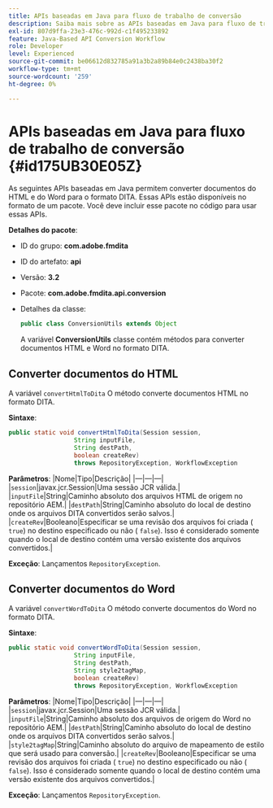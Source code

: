 ```yaml
---
title: APIs baseadas em Java para fluxo de trabalho de conversão
description: Saiba mais sobre as APIs baseadas em Java para fluxo de trabalho de conversão
exl-id: 807d9ffa-23e3-476c-992d-c1f495233892
feature: Java-Based API Conversion Workflow
role: Developer
level: Experienced
source-git-commit: be06612d832785a91a3b2a89b84e0c2438ba30f2
workflow-type: tm+mt
source-wordcount: '259'
ht-degree: 0%

---
```


# APIs baseadas em Java para fluxo de trabalho de conversão {#id175UB30E05Z}

As seguintes APIs baseadas em Java permitem converter documentos do HTML e do Word para o formato DITA. Essas APIs estão disponíveis no formato de um pacote. Você deve incluir esse pacote no código para usar essas APIs.

**Detalhes do pacote**:

- ID do grupo: **com.adobe.fmdita**

- ID do artefato: **api**

- Versão: **3.2**

- Pacote: **com.adobe.fmdita.api.conversion**

- Detalhes da classe:

  ```JAVA
  public class ConversionUtils extends Object
  ```

  A variável **ConversionUtils** classe contém métodos para converter documentos HTML e Word no formato DITA.


## Converter documentos do HTML

A variável `convertHtmlToDita` O método converte documentos HTML no formato DITA.

**Sintaxe**:

```JAVA
public static void convertHtmlToDita(Session session, 
                  String inputFile, 
                  String destPath, 
                  boolean createRev) 
                  throws RepositoryException, WorkflowException
```

**Parâmetros**: |Nome|Tipo|Descrição| |—|—|—| |`session`|javax.jcr.Session|Uma sessão JCR válida.| |`inputFile`|String|Caminho absoluto dos arquivos HTML de origem no repositório AEM.| |`destPath`|String|Caminho absoluto do local de destino onde os arquivos DITA convertidos serão salvos.| |`createRev`|Booleano|Especificar se uma revisão dos arquivos foi criada \( `true`\) no destino especificado ou não \( `false`\). Isso é considerado somente quando o local de destino contém uma versão existente dos arquivos convertidos.|

**Exceção**: Lançamentos `RepositoryException`.

## Converter documentos do Word

A variável ``convertWordToDita`` O método converte documentos do Word no formato DITA.

**Sintaxe**:

```JAVA
public static void convertWordToDita(Session session, 
                  String inputFile,
                  String destPath, 
                  String style2tagMap, 
                  boolean createRev) 
                  throws RepositoryException, WorkflowException
```

**Parâmetros**: |Nome|Tipo|Descrição| |—|—|—| |`session`|javax.jcr.Session|Uma sessão JCR válida.| |`inputFile`|String|Caminho absoluto dos arquivos de origem do Word no repositório AEM.| |`destPath`|String|Caminho absoluto do local de destino onde os arquivos DITA convertidos serão salvos.| |`style2tagMap`|String|Caminho absoluto do arquivo de mapeamento de estilo que será usado para conversão.| |`createRev`|Booleano|Especificar se uma revisão dos arquivos foi criada \( `true`\) no destino especificado ou não \( `false`\). Isso é considerado somente quando o local de destino contém uma versão existente dos arquivos convertidos.|

**Exceção**: Lançamentos `RepositoryException`.
